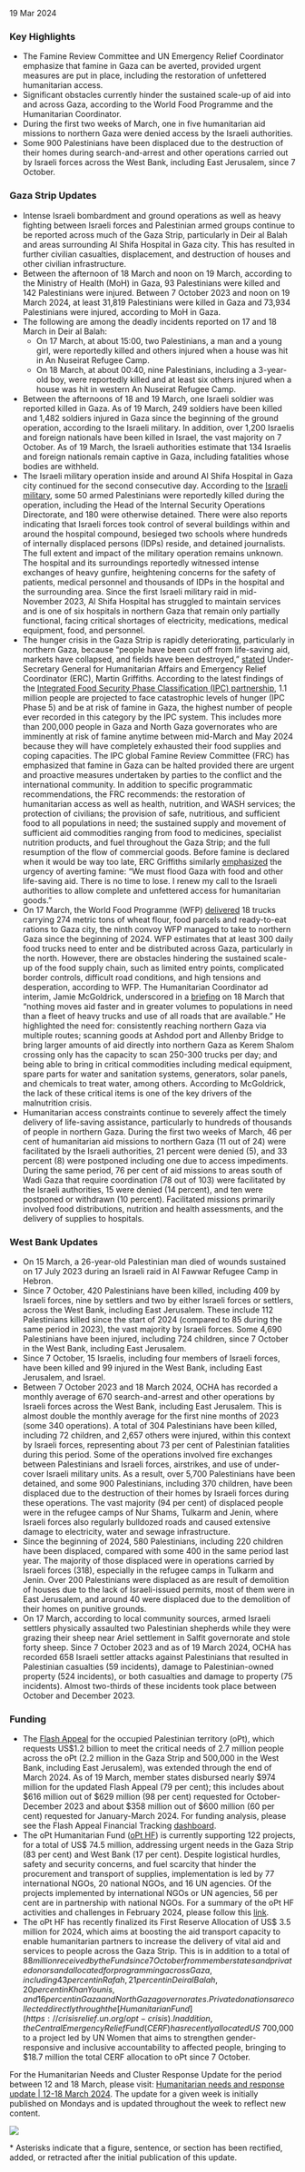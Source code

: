 19 Mar 2024 

### Key Highlights

* The Famine Review Committee and UN Emergency Relief Coordinator emphasize that famine in Gaza can be averted, provided urgent measures are put in place, including the restoration of unfettered humanitarian access.
* Significant obstacles currently hinder the sustained scale-up of aid into and across Gaza, according to the World Food Programme and the Humanitarian Coordinator.
* During the first two weeks of March, one in five humanitarian aid missions to northern Gaza were denied access by the Israeli authorities.
* Some 900 Palestinians have been displaced due to the destruction of their homes during search-and-arrest and other operations carried out by Israeli forces across the West Bank, including East Jerusalem, since 7 October.

### Gaza Strip Updates

* Intense Israeli bombardment and ground operations as well as heavy fighting between Israeli forces and Palestinian armed groups continue to be reported across much of the Gaza Strip, particularly in Deir al Balah and areas surrounding Al Shifa Hospital in Gaza city. This has resulted in further civilian casualties, displacement, and destruction of houses and other civilian infrastructure.
* Between the afternoon of 18 March and noon on 19 March, according to the Ministry of Health (MoH) in Gaza, 93 Palestinians were killed and 142 Palestinians were injured. Between 7 October 2023 and noon on 19 March 2024, at least 31,819 Palestinians were killed in Gaza and 73,934 Palestinians were injured, according to MoH in Gaza.
* The following are among the deadly incidents reported on 17 and 18 March in Deir al Balah:  
   * On 17 March, at about 15:00, two Palestinians, a man and a young girl, were reportedly killed and others injured when a house was hit in An Nuseirat Refugee Camp.  
   * On 18 March, at about 00:40, nine Palestinians, including a 3-year-old boy, were reportedly killed and at least six others injured when a house was hit in western An Nuseirat Refugee Camp.
* Between the afternoons of 18 and 19 March, one Israeli soldier was reported killed in Gaza. As of 19 March, 249 soldiers have been killed and 1,482 soldiers injured in Gaza since the beginning of the ground operation, according to the Israeli military. In addition, over 1,200 Israelis and foreign nationals have been killed in Israel, the vast majority on 7 October. As of 19 March, the Israeli authorities estimate that 134 Israelis and foreign nationals remain captive in Gaza, including fatalities whose bodies are withheld.
* The Israeli military operation inside and around Al Shifa Hospital in Gaza city continued for the second consecutive day. According to the [Israeli military](https://twitter.com/AvichayAdraee/status/1770046608584876524), some 50 armed Palestinians were reportedly killed during the operation, including the Head of the Internal Security Operations Directorate, and 180 were otherwise detained. There were also reports indicating that Israeli forces took control of several buildings within and around the hospital compound, besieged two schools where hundreds of internally displaced persons (IDPs) reside, and detained journalists. The full extent and impact of the military operation remains unknown. The hospital and its surroundings reportedly witnessed intense exchanges of heavy gunfire, heightening concerns for the safety of patients, medical personnel and thousands of IDPs in the hospital and the surrounding area. Since the first Israeli military raid in mid-November 2023, Al Shifa Hospital has struggled to maintain services and is one of six hospitals in northern Gaza that remain only partially functional, facing critical shortages of electricity, medications, medical equipment, food, and personnel.
* The hunger crisis in the Gaza Strip is rapidly deteriorating, particularly in northern Gaza, because “people have been cut off from life-saving aid, markets have collapsed, and fields have been destroyed,” [stated](https://x.com/UNReliefChief/status/1769746065991852212?s=20) Under-Secretary General for Humanitarian Affairs and Emergency Relief Coordinator (ERC), Martin Griffiths. According to the latest findings of the [Integrated Food Security Phase Classification (IPC) partnership](https://www.ipcinfo.org/fileadmin/user%5Fupload/ipcinfo/docs/IPC%5FGaza%5FStrip%5FAcute%5FFood%5FInsecurity%5FFeb%5FJuly2024%5FSpecial%5FBrief.pdf), 1.1 million people are projected to face catastrophic levels of hunger (IPC Phase 5) and be at risk of famine in Gaza, the highest number of people ever recorded in this category by the IPC system. This includes more than 200,000 people in Gaza and North Gaza governorates who are imminently at risk of famine anytime between mid-March and May 2024 because they will have completely exhausted their food supplies and coping capacities. The IPC global Famine Review Committee (FRC) has emphasized that famine in Gaza can be halted provided there are urgent and proactive measures undertaken by parties to the conflict and the international community. In addition to specific programmatic recommendations, the FRC recommends: the restoration of humanitarian access as well as health, nutrition, and WASH services; the protection of civilians; the provision of safe, nutritious, and sufficient food to all populations in need; the sustained supply and movement of sufficient aid commodities ranging from food to medicines, specialist nutrition products, and fuel throughout the Gaza Strip; and the full resumption of the flow of commercial goods. Before famine is declared when it would be way too late, ERC Griffiths similarly [emphasized](https://x.com/UNReliefChief/status/1769746065991852212?s=20) the urgency of averting famine: “We must flood Gaza with food and other life-saving aid. There is no time to lose. I renew my call to the Israeli authorities to allow complete and unfettered access for humanitarian goods.”
* On 17 March, the World Food Programme (WFP) [delivered](https://www.wfp.org/news/famine-imminent-northern-gaza-new-report-warns) 18 trucks carrying 274 metric tons of wheat flour, food parcels and ready-to-eat rations to Gaza city, the ninth convoy WFP managed to take to northern Gaza since the beginning of 2024\. WFP estimates that at least 300 daily food trucks need to enter and be distributed across Gaza, particularly in the north. However, there are obstacles hindering the sustained scale-up of the food supply chain, such as limited entry points, complicated border controls, difficult road conditions, and high tensions and desperation, according to WFP. The Humanitarian Coordinator ad interim, Jamie McGoldrick, underscored in a [briefing](https://webtv.un.org/en/asset/k1x/k1xa8ctyuu) on 18 March that “nothing moves aid faster and in greater volumes to populations in need than a fleet of heavy trucks and use of all roads that are available.” He highlighted the need for: consistently reaching northern Gaza via multiple routes; scanning goods at Ashdod port and Allenby Bridge to bring larger amounts of aid directly into northern Gaza as Kerem Shalom crossing only has the capacity to scan 250-300 trucks per day; and being able to bring in critical commodities including medical equipment, spare parts for water and sanitation systems, generators, solar panels, and chemicals to treat water, among others. According to McGoldrick, the lack of these critical items is one of the key drivers of the malnutrition crisis.
* Humanitarian access constraints continue to severely affect the timely delivery of life-saving assistance, particularly to hundreds of thousands of people in northern Gaza. During the first two weeks of March, 46 per cent of humanitarian aid missions to northern Gaza (11 out of 24) were facilitated by the Israeli authorities, 21 percent were denied (5), and 33 percent (8) were postponed including one due to access impediments. During the same period, 76 per cent of aid missions to areas south of Wadi Gaza that require coordination (78 out of 103) were facilitated by the Israeli authorities, 15 were denied (14 percent), and ten were postponed or withdrawn (10 percent). Facilitated missions primarily involved food distributions, nutrition and health assessments, and the delivery of supplies to hospitals.

### West Bank Updates

* On 15 March, a 26-year-old Palestinian man died of wounds sustained on 17 July 2023 during an Israeli raid in Al Fawwar Refugee Camp in Hebron.
* Since 7 October, 420 Palestinians have been killed, including 409 by Israeli forces, nine by settlers and two by either Israeli forces or settlers, across the West Bank, including East Jerusalem. These include 112 Palestinians killed since the start of 2024 (compared to 85 during the same period in 2023), the vast majority by Israeli forces. Some 4,690 Palestinians have been injured, including 724 children, since 7 October in the West Bank, including East Jerusalem.
* Since 7 October, 15 Israelis, including four members of Israeli forces, have been killed and 99 injured in the West Bank, including East Jerusalem, and Israel.
* Between 7 October 2023 and 18 March 2024, OCHA has recorded a monthly average of 670 search-and-arrest and other operations by Israeli forces across the West Bank, including East Jerusalem. This is almost double the monthly average for the first nine months of 2023 (some 340 operations). A total of 304 Palestinians have been killed, including 72 children, and 2,657 others were injured, within this context by Israeli forces, representing about 73 per cent of Palestinian fatalities during this period. Some of the operations involved fire exchanges between Palestinians and Israeli forces, airstrikes, and use of under-cover Israeli military units. As a result, over 5,700 Palestinians have been detained, and some 900 Palestinians, including 370 children, have been displaced due to the destruction of their homes by Israeli forces during these operations. The vast majority (94 per cent) of displaced people were in the refugee camps of Nur Shams, Tulkarm and Jenin, where Israeli forces also regularly bulldozed roads and caused extensive damage to electricity, water and sewage infrastructure.
* Since the beginning of 2024, 580 Palestinians, including 220 children have been displaced, compared with some 400 in the same period last year. The majority of those displaced were in operations carried by Israeli forces (318), especially in the refugee camps in Tulkarm and Jenin. Over 200 Palestinians were displaced as are result of demolition of houses due to the lack of Israeli-issued permits, most of them were in East Jerusalem, and around 40 were displaced due to the demolition of their homes on punitive grounds.
* On 17 March, according to local community sources, armed Israeli settlers physically assaulted two Palestinian shepherds while they were grazing their sheep near Ariel settlement in Salfit governorate and stole forty sheep. Since 7 October 2023 and as of 19 March 2024, OCHA has recorded 658 Israeli settler attacks against Palestinians that resulted in Palestinian casualties (59 incidents), damage to Palestinian-owned property (524 incidents), or both casualties and damage to property (75 incidents). Almost two-thirds of these incidents took place between October and December 2023.

### Funding

* The [Flash Appeal](https://www.ochaopt.org/content/flash-appeal-2023-extension-through-march-2024) for the occupied Palestinian territory (oPt), which requests US$1.2 billion to meet the critical needs of 2.7 million people across the oPt (2.2 million in the Gaza Strip and 500,000 in the West Bank, including East Jerusalem), was extended through the end of March 2024\. As of 19 March, member states disbursed nearly $974 million for the updated Flash Appeal (79 per cent); this includes about $616 million out of $629 million (98 per cent) requested for October-December 2023 and about $358 million out of $600 million (60 per cent) requested for January-March 2024\. For funding analysis, please see the Flash Appeal Financial Tracking [dashboard](https://app.powerbi.com/view?r=eyJrIjoiZDA2NmZiNDYtNDA1Ni00Nzg4LWFkNDItNDI3YmM3ZjMyYjA4IiwidCI6IjBmOWUzNWRiLTU0NGYtNGY2MC1iZGNjLTVlYTQxNmU2ZGM3MCIsImMiOjh9).
* The oPt Humanitarian Fund ([oPt HF](https://www.ochaopt.org/sites/default/files/opt%5Fhumanitarian%5Fpooled%5Ffund%5Fdashboard%5FJanuary%5F2024.pdf)) is currently supporting 122 projects, for a total of US$ 74.5 million, addressing urgent needs in the Gaza Strip (83 per cent) and West Bank (17 per cent). Despite logistical hurdles, safety and security concerns, and fuel scarcity that hinder the procurement and transport of supplies, implementation is led by 77 international NGOs, 20 national NGOs, and 16 UN agencies. Of the projects implemented by international NGOs or UN agencies, 56 per cent are in partnership with national NGOs. For a summary of the oPt HF activities and challenges in February 2024, please follow this [link](https://www.ochaopt.org/page/opt-humanitarian-fund/monthy-update).
* The oPt HF has recently finalized its First Reserve Allocation of US$ 3.5 million for 2024, which aims at boosting the aid transport capacity to enable humanitarian partners to increase the delivery of vital aid and services to people across the Gaza Strip. This is in addition to a total of $88 million received by the Fund since 7 October from member states and private donors and allocated for programming across Gaza, including 43 per cent in Rafah, 21 per cent in Deir al Balah, 20 per cent in Khan Younis, and 16 per cent in Gaza and North Gaza governorates. Private donations are collected directly through the [Humanitarian Fund](https://crisisrelief.un.org/opt-crisis). In addition, the Central Emergency Relief Fund (CERF) has recently allocated US$ 700,000 to a project led by UN Women that aims to strengthen gender-responsive and inclusive accountability to affected people, bringing to $18.7 million the total CERF allocation to oPt since 7 October.

For the Humanitarian Needs and Cluster Response Update for the period between 12 and 18 March, please visit: [Humanitarian needs and response update | 12-18 March 2024](https://www.ochaopt.org/content/humanitarian-needs-and-response-update-12-18-march-2024). The update for a given week is initially published on Mondays and is updated throughout the week to reflect new content.

[ ![](/sites/default/files/styles/phone_x1_767_/public/flash-update-no3_oct_escalation-2023-opt_map1.jpg?itok=XuQheK4l)](/sites/default/files/flash-update-no3%5Foct%5Fescalation-2023-opt%5Fmap1.jpg) 

\* Asterisks indicate that a figure, sentence, or section has been rectified, added, or retracted after the initial publication of this update.